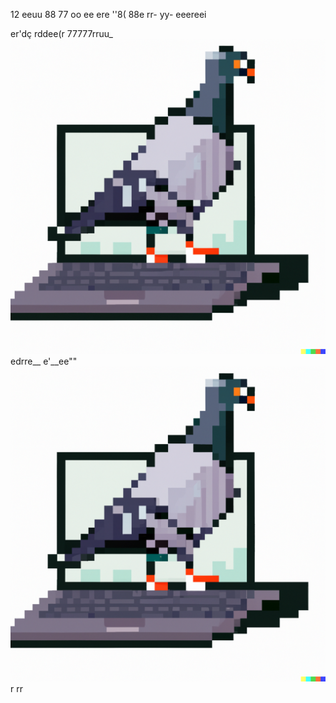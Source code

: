 
12
eeuu
88
77
oo
ee
ere
''8(
88e
rr-
yy-
eeereei

er'dç
rddee(r
77777rruu_ ![pigeon](https://raw.githubusercontent.com/Fralacticus/articles_md/main/Article_teintes_rouges_degats/assets/pigeon2.png)
edrre__
e'__ee""
![pigeon](assets/pigeon2.png "coucou") 
r
rr
